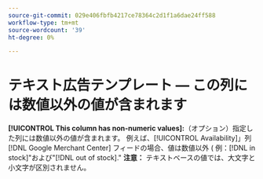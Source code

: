 ```yaml
---
source-git-commit: 029e406fbfb4217ce78364c2d1f1a6dae24ff588
workflow-type: tm+mt
source-wordcount: '39'
ht-degree: 0%

---
```

# テキスト広告テンプレート — この列には数値以外の値が含まれます

**[!UICONTROL This column has non-numeric values]:**（オプション）指定した列には数値以外の値が含まれます。 例えば、[!UICONTROL Availability]」列 [!DNL Google Merchant Center] フィードの場合、値は数値以外 ( 例：[!DNL in stock]&quot;および&quot;[!DNL out of stock].&quot; **注意：** テキストベースの値では、大文字と小文字が区別されません。
